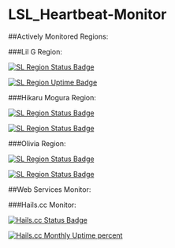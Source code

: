 # LSL_Heartbeat-Monitor
  
##Actively Monitored Regions:
  
###Lil G Region:
<p align="left"><a href=https://u.hails.cc/Stats><img src="http://status.hails.cc:3001/api/badge/2/status" alt="SL Region Status Badge" /> </a></p>
<p align="left"><a href=https://u.hails.cc/Stats><img src="http://status.hails.cc:3001/api/badge/2/uptime/730?labelPrefix=Month+" alt="SL Region Uptime Badge" /> </a></p>
  
###Hikaru Mogura Region: 
<p align="left"><a href=https://u.hails.cc/Stats><img src="http://status.hails.cc:3001/api/badge/6/status" alt="SL Region Status Badge" /> </a></p>
<p align="left"><a href=https://u.hails.cc/Stats><img src="http://status.hails.cc:3001/api/badge/6/uptime/730?labelPrefix=Month+" alt="SL Region Status Badge" /> </a></p>
  
###Olivia Region:
<p align="left"><a href=https://u.hails.cc/Stats><img src="http://status.hails.cc:3001/api/badge/7/status" alt="SL Region Status Badge" /> </a></p>
<p align="left"><a href=https://u.hails.cc/Stats><img src="http://status.hails.cc:3001/api/badge/7/uptime/730?labelPrefix=Month+" alt="SL Region Status Badge" /> </a></p>
  
  
##Web Services Monitor:
  
###Hails.cc Monitor:
<p align="left"><a href=https://u.hails.cc/Stats><img src="http://status.hails.cc:3001/api/badge/1/status" alt="Hails.cc Status Badge" /></a></p>
<p align="left"><a href=https://u.hails.cc/Stats><img src="http://status.hails.cc:3001/api/badge/1/uptime/730?labelPrefix=Month+" alt="Hails.cc Monthly Uptime percent" /></a></p>
